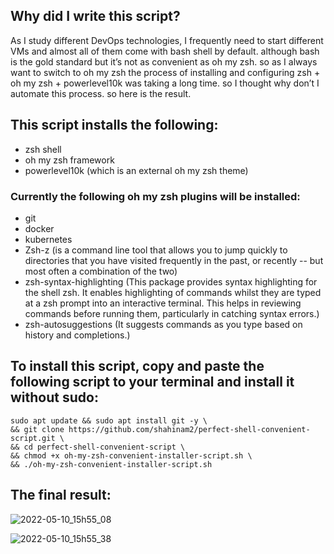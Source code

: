## Why did I write this script?

As I study different DevOps technologies, I frequently need to start different VMs and almost all of them come with bash shell by default. although bash is the gold standard but it’s not as convenient as oh my zsh. so as I always want to switch to oh my zsh the process of installing and configuring zsh + oh my zsh + powerlevel10k was taking a long time. so I thought why don’t I automate this process. so here is the result.

## This script installs the following:
- zsh shell
- oh my zsh framework
- powerlevel10k (which is an external oh my zsh theme)

### Currently the following oh my zsh plugins will be installed:
- git 
- docker
- kubernetes
- Zsh-z (is a command line tool that allows you to jump quickly to directories that you have visited frequently in the past, or recently -- but most often a combination of the two)
- zsh-syntax-highlighting (This package provides syntax highlighting for the shell zsh. It enables highlighting of commands whilst they are typed at a zsh prompt into an interactive terminal. This helps in reviewing commands before running them, particularly in catching syntax errors.)
- zsh-autosuggestions (It suggests commands as you type based on history and completions.)

## To install this script, copy and paste the following script to your terminal and install it without sudo:
```shell
sudo apt update && sudo apt install git -y \
&& git clone https://github.com/shahinam2/perfect-shell-convenient-script.git \
&& cd perfect-shell-convenient-script \
&& chmod +x oh-my-zsh-convenient-installer-script.sh \
&& ./oh-my-zsh-convenient-installer-script.sh
```

## The final result:
![2022-05-10_15h55_08](https://user-images.githubusercontent.com/32401073/167645675-7b4ee87e-c872-4e19-aa5e-178f8999c8f6.png)

![2022-05-10_15h55_38](https://user-images.githubusercontent.com/32401073/167645694-2ac8af96-8892-4715-921f-3780c6d912b5.png)
